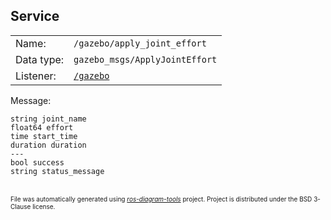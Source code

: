 <!--
File was automatically generated using 'ros-diagram-tools' project.
Project is distributed under the BSD 3-Clause license.
-->

## Service


|     |     |
| --- | --- |
| Name: | `/gazebo/apply_joint_effort` |
| Data type: | `gazebo_msgs/ApplyJointEffort` |
| Listener: | [`/gazebo`](n__gazebo.md) |

Message:
```
string joint_name
float64 effort
time start_time
duration duration
---
bool success
string status_message

```



</br>
<font size="1">
File was automatically generated using <a href="https://github.com/anetczuk/ros-diagram-tools"><i>ros-diagram-tools</i></a> project.
Project is distributed under the BSD 3-Clause license.
</font>
